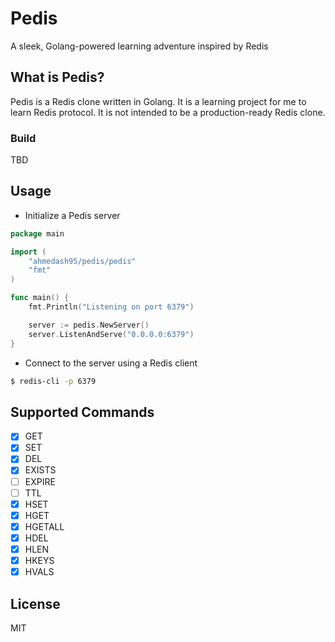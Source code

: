 # Pedis

A sleek, Golang-powered learning adventure inspired by Redis

## What is Pedis?

Pedis is a Redis clone written in Golang. It is a learning project for me to learn Redis protocol. It is not intended to be a production-ready Redis clone.


### Build

TBD

## Usage

- Initialize a Pedis server

```go
package main

import (
	"ahmedash95/pedis/pedis"
	"fmt"
)

func main() {
	fmt.Println("Listening on port 6379")

	server := pedis.NewServer()
	server.ListenAndServe("0.0.0.0:6379")
}
```

- Connect to the server using a Redis client

```bash
$ redis-cli -p 6379
```

## Supported Commands

- [x] GET
- [x] SET
- [x] DEL
- [x] EXISTS
- [ ] EXPIRE
- [ ] TTL
- [x] HSET
- [x] HGET
- [x] HGETALL
- [x] HDEL
- [x] HLEN
- [x] HKEYS
- [x] HVALS

## License
MIT
